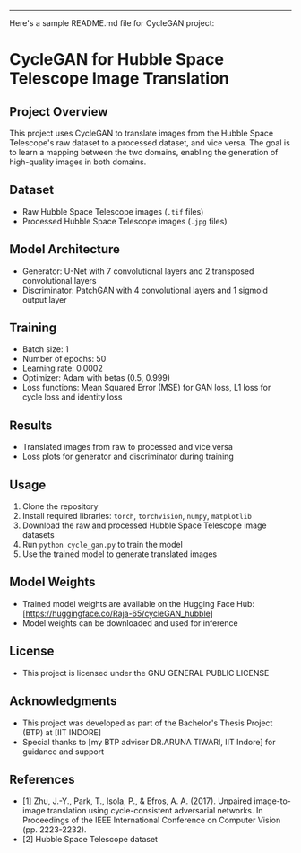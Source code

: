 ----------
Here's a sample README.md file for CycleGAN project:

**CycleGAN for Hubble Space Telescope Image Translation**
===========================================================

**Project Overview**
-------------------

This project uses CycleGAN to translate images from the Hubble Space Telescope's raw dataset to a processed dataset, and vice versa. The goal is to learn a mapping between the two domains, enabling the generation of high-quality images in both domains.

**Dataset**
------------

* Raw Hubble Space Telescope images (`.tif` files)
* Processed Hubble Space Telescope images (`.jpg` files)

**Model Architecture**
---------------------

* Generator: U-Net with 7 convolutional layers and 2 transposed convolutional layers
* Discriminator: PatchGAN with 4 convolutional layers and 1 sigmoid output layer

**Training**
------------

* Batch size: 1
* Number of epochs: 50
* Learning rate: 0.0002
* Optimizer: Adam with betas (0.5, 0.999)
* Loss functions: Mean Squared Error (MSE) for GAN loss, L1 loss for cycle loss and identity loss

**Results**
------------

* Translated images from raw to processed and vice versa
* Loss plots for generator and discriminator during training

**Usage**
---------

1. Clone the repository
2. Install required libraries: `torch`, `torchvision`, `numpy`, `matplotlib`
3. Download the raw and processed Hubble Space Telescope image datasets
4. Run `python cycle_gan.py` to train the model
5. Use the trained model to generate translated images

**Model Weights**
----------------

* Trained model weights are available on the Hugging Face Hub: [https://huggingface.co/Raja-65/cycleGAN_hubble]
* Model weights can be downloaded and used for inference

**License**
------------

* This project is licensed under the  GNU GENERAL PUBLIC LICENSE

**Acknowledgments**
------------------

* This project was developed as part of the Bachelor's Thesis Project (BTP) at [IIT INDORE]
* Special thanks to [my BTP adviser DR.ARUNA TIWARI, IIT Indore] for guidance and support

**References**
---------------

* [1] Zhu, J.-Y., Park, T., Isola, P., & Efros, A. A. (2017). Unpaired image-to-image translation using cycle-consistent adversarial networks. In Proceedings of the IEEE International Conference on Computer Vision (pp. 2223-2232).
* [2] Hubble Space Telescope dataset

